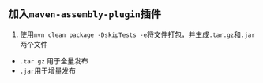 加入`maven-assembly-plugin`插件
---
1. 使用`mvn clean package -DskipTests -e`将文件打包，并生成`.tar.gz`和`.jar`两个文件
* `.tar.gz` 用于全量发布
* `.jar`用于增量发布
